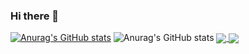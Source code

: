 ### Hi there 👋

<!--
**Jrebel-i/Jrebel-i** is a ✨ _special_ ✨ repository because its `README.md` (this file) appears on your GitHub profile.

Here are some ideas to get you started:

- 🔭 I’m currently working on ...
- 🌱 I’m currently learning ...
- 👯 I’m looking to collaborate on ...
- 🤔 I’m looking for help with ...
- 💬 Ask me about ...
- 📫 How to reach me: ...
- 😄 Pronouns: ...
- ⚡ Fun fact: ...
-->
[![Anurag's GitHub stats](https://github-readme-stats.vercel.app/api?username=Jrebel-i)](https://github.com/anuraghazra/github-readme-stats)
![Anurag's GitHub stats](https://github-readme-stats.vercel.app/api?username=Jrebel-i&show_icons=true&theme=radical)
<a href="https://github.com/anuraghazra/github-readme-stats">
  <img align="center" src="https://github-readme-stats.vercel.app/api/pin/?username=Jrebel-i&repo=Jrebel-i.github.io" />
</a>
<a href="https://github.com/anuraghazra/convoychat">
  <img align="center" src="https://github-readme-stats.vercel.app/api/pin/?username=Jrebel-i&repo=Jrebel-i.github.io" />
</a>

